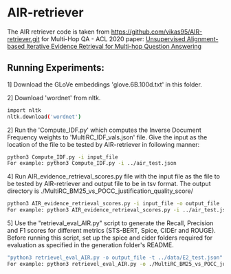 # AIR-retriever
The AIR retriever code is taken from https://github.com/vikas95/AIR-retriever.git for Multi-Hop QA - ACL 2020 paper: [Unsupervised Alignment-based Iterative Evidence Retrieval for Multi-hop Question Answering](https://arxiv.org/abs/2005.01218)

## Running Experiments:

1] Download the GLoVe embeddings 'glove.6B.100d.txt' in this folder.

2] Download 'wordnet' from nltk.
```bash
import nltk
nltk.download('wordnet')
```

2] Run the 'Compute_IDF.py' which computes the Inverse Document Frequency weights to 'MultiRC_IDF_vals.json' file. Give the input as the location of the file to be tested by AIR-retriever in following manner:
```bash
python3 Compute_IDF.py -i input_file
For example: python3 Compute_IDF.py -i ../air_test.json
```

4] Run AIR_evidence_retrieval_scores.py file with the input file as the file to be tested by AIR-retriever and output file to be in tsv format. The output directory is ./MultiRC_BM25_vs_POCC_justification_quality_score/ 
```bash
python3 AIR_evidence_retrieval_scores.py -i input_file -o output_file
For example: python3 AIR_evidence_retrieval_scores.py -i ../air_test.json -o air_test_output.tsv
```

5] Use the "retrieval_eval_AIR.py" script to generate the Recall, Precision and F1 scores for different metrics (STS-BERT, Spice, CIDEr and ROUGE). Before running this script, set up the spice and cider folders required for evaluation as specified in the generation folder's README.
```bash
"python3 retrievel_eval_AIR.py -o output_file -t ../data/E2_test.json"
For example: python3 retrievel_eval_AIR.py -o ./MultiRC_BM25_vs_POCC_justification_quality_score/air_test_output.tsv -t ../data/E2_test.json
```

